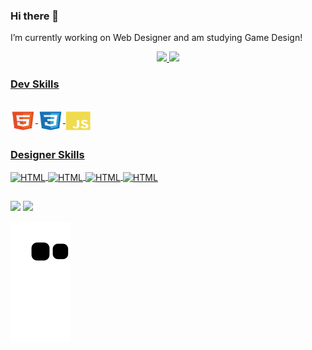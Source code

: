 ### Hi there 👋
I’m currently working on Web Designer and am studying Game Design!
<div align="center">
  <a href="https://github.com/MarianeAurora">
    <img height="150em" src="https://github-readme-stats.vercel.app/apiusername=marianeaurora&show_icons=true&theme=radical&include_all_commits=true&count_private=true"/>
  <img height="150em" src="https://github-readme-stats.vercel.app/api/top-langs/?username=marianeaurora&layout=compact&langs_count=7&theme=gradient"/> 
</div>
  
<h3>Dev Skills</h3>
  
  <div style="display: inline_block"><br>
  <img align="center" alt="HTML" height="30" width="40" src="https://raw.githubusercontent.com/devicons/devicon/master/icons/html5/html5-original.svg">
  <img align="center" alt="CSS" height="30" width="40" src="https://raw.githubusercontent.com/devicons/devicon/master/icons/css3/css3-original.svg">
  <img align="center" alt="Js" height="30" width="40" src="https://raw.githubusercontent.com/devicons/devicon/master/icons/javascript/javascript-plain.svg">

</div>
  
##
<h3>Designer Skills</h3>
  
  <div>
    <img align="center" alt="HTML" height="30" width="40" src="https://cdn.jsdelivr.net/gh/devicons/devicon/icons/figma/figma-original.svg" />
    <img align="center" alt="HTML" height="30" width="40" src="https://cdn.jsdelivr.net/gh/devicons/devicon/icons/illustrator/illustrator-line.svg" />  
    <img align="center" alt="HTML" height="30" width="40" src="https://cdn.jsdelivr.net/gh/devicons/devicon/icons/photoshop/photoshop-line.svg" />
    <img align="center" alt="HTML" height="30" width="40" src="https://cdn.jsdelivr.net/gh/devicons/devicon/icons/blender/blender-original.svg" />

  </div>
  
##
  
<div> 
  
  <a href = "mailto:marianeaurora@gmail.com"><img src="https://img.shields.io/badge/-Gmail-%23333?style=for-the-badge&logo=gmail&logoColor=white" target="_blank"></a>
  <a href="https://www.linkedin.com/in/mariane-aurora/" target="_blank"><img src="https://img.shields.io/badge/-LinkedIn-%230077B5?style=for-the-badge&logo=linkedin&logoColor=white" target="_blank"></a> 
 
  ![Snake animation](https://github.com/marianeaurora/marianeaurora/blob/output/github-contribution-grid-snake.svg)
  
</div>

